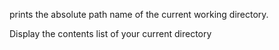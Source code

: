 prints the absolute path name of the current working directory.

Display the contents list of your current directory